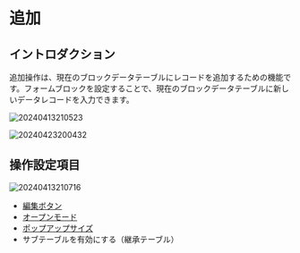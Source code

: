 # 追加
## イントロダクション

追加操作は、現在のブロックデータテーブルにレコードを追加するための機能です。フォームブロックを設定することで、現在のブロックデータテーブルに新しいデータレコードを入力できます。

![20240413210523](https://static-docs.nocobase.com/20240413210523.png)

![20240423200432](https://static-docs.nocobase.com/20240423200432.png)

## 操作設定項目

![20240413210716](https://static-docs.nocobase.com/20240413210716.png)

- [編集ボタン](/handbook/ui/actions/action-settings/edit-button)
- [オープンモード](/handbook/ui/actions/action-settings/open-mode)
- [ポップアップサイズ](/handbook/ui/actions/action-settings/popup-size)
- サブテーブルを有効にする（継承テーブル）

